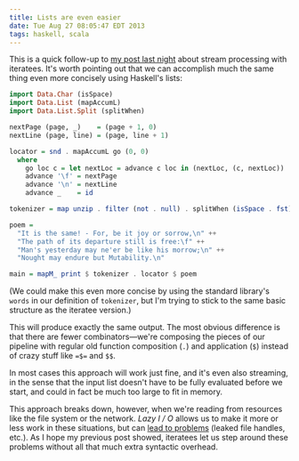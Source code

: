 ```yaml
---
title: Lists are even easier
date: Tue Aug 27 08:05:47 EDT 2013
tags: haskell, scala
---
```


This is a quick follow-up to [my post last night](https://meta.plasm.us/posts/2013/08/26/iteratees-are-easy/)
about stream processing with iteratees. It's worth pointing out that we can
accomplish much the same thing even more concisely using Haskell's lists:

``` haskell
import Data.Char (isSpace)
import Data.List (mapAccumL)
import Data.List.Split (splitWhen)

nextPage (page, _)    = (page + 1, 0)
nextLine (page, line) = (page, line + 1)

locator = snd . mapAccumL go (0, 0)
  where
    go loc c = let nextLoc = advance c loc in (nextLoc, (c, nextLoc))
    advance '\f' = nextPage
    advance '\n' = nextLine
    advance _    = id

tokenizer = map unzip . filter (not . null) . splitWhen (isSpace . fst)

poem =
  "It is the same! - For, be it joy or sorrow,\n" ++
  "The path of its departure still is free:\f" ++
  "Man's yesterday may ne'er be like his morrow;\n" ++
  "Nought may endure but Mutability.\n"

main = mapM_ print $ tokenizer . locator $ poem
```

(We could make this even more concise by using the standard library's `words`
in our definition of `tokenizer`, but I'm trying to stick to the same basic
structure as the iteratee version.)

<!-- MORE -->

This will produce exactly the same output. The most obvious difference is that
there are fewer combinators—we're composing the pieces of our pipeline with
regular old function composition (`.`) and application (`$`) instead of crazy stuff
like `=$=` and `$$`.

In most cases this approach will work just fine, and it's even also streaming,
in the sense that the input list doesn't have to be fully evaluated before we
start, and could in fact be much too large to fit in memory.

This approach breaks down, however, when we're reading from resources like the
file system or the network. _Lazy I / O_ allows us to make it more or less work in these situations,
but can [lead to problems](https://stackoverflow.com/a/5892699/334519) (leaked file handles, etc.).
As I hope my previous post showed,
iteratees let us step around these problems without all that much extra syntactic overhead.

